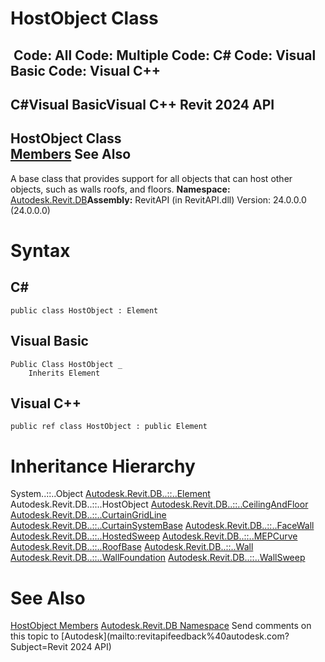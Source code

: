 # HostObject Class

﻿
 Code: All Code: Multiple Code: C# Code: Visual Basic Code: Visual C++   
---  
C#Visual BasicVisual C++
Revit 2024 API  
---  
HostObject Class  
[Members](d65bf83f-8b23-4fb9-162d-4baa143fd704.md "HostObject Members") See Also  
---  
A base class that provides support for all objects that can host other objects, such as walls roofs, and floors. 
**Namespace:** [Autodesk.Revit.DB](87546ba7-461b-c646-cbb1-2cb8f5bff8b2.md "Autodesk.Revit.DB Namespace")**Assembly:** RevitAPI (in RevitAPI.dll) Version: 24.0.0.0 (24.0.0.0)
# Syntax
C#  
---  
```text
public class HostObject : Element
```
  
Visual Basic  
---  
```text
Public Class HostObject _
	Inherits Element
```
  
Visual C++  
---  
```text
public ref class HostObject : public Element
```
  
# Inheritance Hierarchy
System..::..Object [Autodesk.Revit.DB..::..Element](eb16114f-69ea-f4de-0d0d-f7388b105a16.md "Element Class") Autodesk.Revit.DB..::..HostObject [Autodesk.Revit.DB..::..CeilingAndFloor](2132815c-5748-a477-a626-fc29139d3518.md "CeilingAndFloor Class") [Autodesk.Revit.DB..::..CurtainGridLine](42c94f55-1972-5f12-1dd4-db15ad1af3d3.md "CurtainGridLine Class") [Autodesk.Revit.DB..::..CurtainSystemBase](e812f3f4-8c6d-2741-fac0-53724e723338.md "CurtainSystemBase Class") [Autodesk.Revit.DB..::..FaceWall](cd76c5c4-4c8d-8101-5ebb-fa1ba4dcf9a1.md "FaceWall Class") [Autodesk.Revit.DB..::..HostedSweep](e0744068-e808-4547-3743-81be0a4adcbc.md "HostedSweep Class") [Autodesk.Revit.DB..::..MEPCurve](38714847-0f40-7021-aa79-2884c3a02ce2.md "MEPCurve Class") [Autodesk.Revit.DB..::..RoofBase](cbb87773-3ac9-3afe-2bde-49a59a2740cc.md "RoofBase Class") [Autodesk.Revit.DB..::..Wall](b5891733-c602-12df-beab-da414b58d608.md "Wall Class") [Autodesk.Revit.DB..::..WallFoundation](29a6e040-a36e-2a0c-5339-c69aa7776301.md "WallFoundation Class") [Autodesk.Revit.DB..::..WallSweep](8edb03ef-dc10-04d8-d8ea-6342e4a2185b.md "WallSweep Class")
# See Also
[HostObject Members](d65bf83f-8b23-4fb9-162d-4baa143fd704.md "HostObject Members")
[Autodesk.Revit.DB Namespace](87546ba7-461b-c646-cbb1-2cb8f5bff8b2.md "Autodesk.Revit.DB Namespace")
Send comments on this topic to [Autodesk](mailto:revitapifeedback%40autodesk.com?Subject=Revit 2024 API)